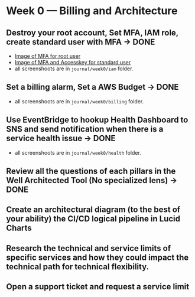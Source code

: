 # Week 0 — Billing and Architecture

## Destroy your root account, Set MFA, IAM role, create standard user with MFA -> DONE
- [Image of MFA for root user](iam/screen01_mfa_for_root_user.PNG)
- [Image of MFA and Accesskey for standard user](iam/screen02_mfa_for_standard_user+acceskey_generated+console_link_changed+user_group_created.PNG)
- all screenshoots are in `journal/week0/iam` folder.

## Set a billing alarm, Set a AWS Budget -> DONE
- all screenshoots are in `journal/week0/billing` folder.

## Use EventBridge to hookup Health Dashboard to SNS and send notification when there is a service health issue -> DONE
- all screenshoots are in `journal/week0/health` folder.

## Review all the questions of each pillars in the Well Architected Tool (No specialized lens) -> DONE

## Create an architectural diagram (to the best of your ability) the CI/CD logical pipeline in Lucid Charts

## Research the technical and service limits of specific services and how they could impact the technical path for technical flexibility. 

## Open a support ticket and request a service limit
